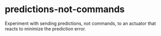 # predictions-not-commands

Experiment with sending predictions, not commands, to an actuator that reacts to minimize the prediction error.
